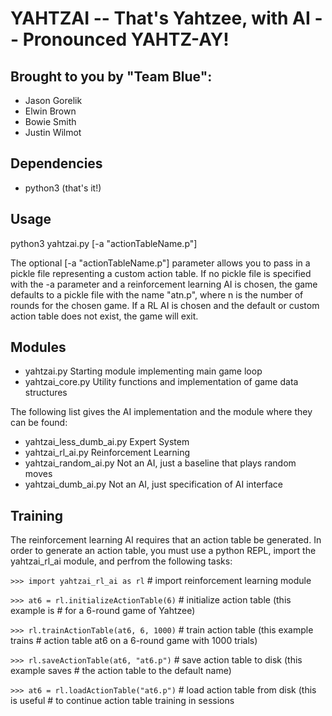 # YAHTZAI -- That's Yahtzee, with AI -- Pronounced YAHTZ-AY!

## Brought to you by "Team Blue":
- Jason Gorelik
- Elwin Brown
- Bowie Smith
- Justin Wilmot

## Dependencies
- python3 (that's it!)

## Usage
python3 yahtzai.py [-a "actionTableName.p"]

The optional [-a "actionTableName.p"] parameter allows you to pass in a pickle
file representing a custom action table.
If no pickle file is specified with the -a parameter and a reinforcement learning
AI is chosen, the game defaults to a pickle file with the name "atn.p", where n
is the number of rounds for the chosen game.
If a RL AI is chosen and the default or custom action table does not exist, the
game will exit.

## Modules
- yahtzai.py                    Starting module implementing main game loop
- yahtzai\_core.py              Utility functions and implementation of game data structures

The following list gives the AI implementation and the module where they can be found:
- yahtzai\_less\_dumb\_ai.py    Expert System
- yahtzai\_rl\_ai.py            Reinforcement Learning
- yahtzai\_random\_ai.py        Not an AI, just a baseline that plays random moves
- yahtzai\_dumb\_ai.py          Not an AI, just specification of AI interface

## Training
The reinforcement learning AI requires that an action table be generated. In order
to generate an action table, you must use a python REPL, import the yahtzai\_rl\_ai
module, and perfrom the following tasks:

`>>> import yahtzai_rl_ai as rl`        # import reinforcement learning module

`>>> at6 = rl.initializeActionTable(6)` # initialize action table (this example is
                                        # for a 6-round game of Yahtzee)

`>>> rl.trainActionTable(at6, 6, 1000)` # train action table (this example trains
                                        # action table at6 on a 6-round game with 1000 trials)

`>>> rl.saveActionTable(at6, "at6.p")`  # save action table to disk (this example saves
                                        # the action table to the default name)

`>>> at6 = rl.loadActionTable("at6.p")` # load action table from disk (this is useful
                                        # to continue action table training in sessions
